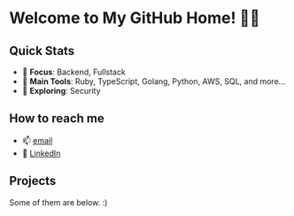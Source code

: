 # Welcome to My GitHub Home! 🏡✨

## Quick Stats
- 🎯 **Focus**: Backend, Fullstack
- 🔧 **Main Tools**: Ruby, TypeScript, Golang, Python, AWS, SQL, and more...
- 🌱 **Exploring**: Security

## How to reach me
- 📫 [email](mailto:jozrwin@gmail.com)
- 📘 [LinkedIn](https://www.linkedin.com/in/josiewinter/)

## Projects

Some of them are below. :)
